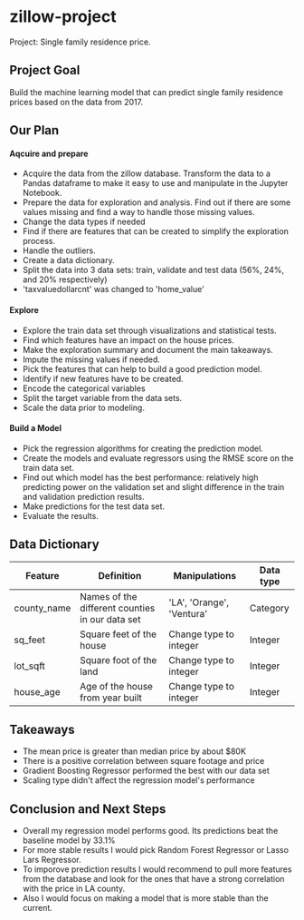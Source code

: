 # zillow-project
Project: Single family residence price.

## Project Goal
Build the machine learning model that can predict single family residence prices based on the data from 2017.

## Our Plan

#### Aqcuire and prepare
* Acquire the data from the zillow database. Transform the data to a Pandas dataframe to make it easy to use and manipulate in the Jupyter Notebook.
* Prepare the data for exploration and analysis. Find out if there are some values missing and find a way to handle those missing values.
* Change the data types if needed
* Find if there are features that can be created to simplify the exploration process.
* Handle the outliers.
* Create a data dictionary.
* Split the data into 3 data sets: train, validate and test data (56%, 24%, and 20% respectively)
* 'taxvaluedollarcnt' was changed to 'home_value'

#### Explore
* Explore the train data set through visualizations and statistical tests.
* Find which features have an impact on the house prices.
* Make the exploration summary and document the main takeaways.
* Impute the missing values if needed.
* Pick the features that can help to build a good prediction model.
* Identify if new features have to be created.
* Encode the categorical variables
* Split the target variable from the data sets.
* Scale the data prior to modeling.


#### Build a Model
* Pick the regression algorithms for creating the prediction model.
* Create the models and evaluate regressors using the RMSE score on the train data set.
* Find out which model has the best performance: relatively high predicting power on the validation set and slight difference in the train and validation prediction results.
* Make predictions for the test data set.
* Evaluate the results.



## Data Dictionary

|Feature | Definition   |Manipulations  |  Data type | 
|---|---|---|---|
|  county_name| Names of the different counties in our data set |  'LA', 'Orange', 'Ventura' | Category  |  
| sq_feet |  Square feet of the house |  Change type to integer |  Integer |
| lot_sqft  |  Square foot of the land |  Change type to integer |  Integer |   
| house_age  | Age of the house from year built  |  Change type to integer |  Integer | 


## Takeaways

* The mean price is greater than median price by about $80K
* There is a positive correlation between square footage and price
* Gradient Boosting Regressor performed the best with our data set
* Scaling type didn't affect the regression model's performance

## Conclusion and Next Steps

* Overall my regression model performs good. Its predictions beat the baseline model by 33.1%
* For more stable results I would pick Random Forest Regressor or Lasso Lars Regressor.
* To imporove prediction results I would recommend to pull more features from the database and look for the ones that have a strong correlation with the price in LA county.
* Also I would focus on making a model that is more stable than the current.







